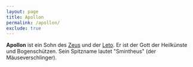 ```yaml
---
layout: page
title: Apollon
permalink: /apollon/
exclude: true
---
```


**Apollon** ist ein Sohn des [Zeus](/zeus/) und der [Leto](/leto/). Er ist der Gott der Heilkünste und Bogenschützen. Sein Spitzname lautet "Smintheus" (der Mäuseverschlinger).
